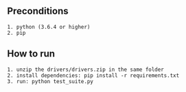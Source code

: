 ## Preconditions

    1. python (3.6.4 or higher)
    2. pip

## How to run

    1. unzip the drivers/drivers.zip in the same folder
    2. install dependencies: pip install -r requirements.txt
    3. run: python test_suite.py